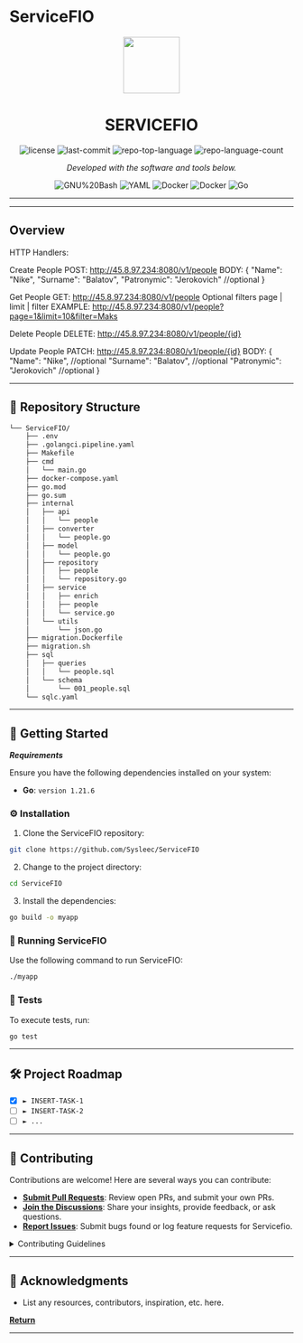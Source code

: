 # ServiceFIO

<p align="center">
  <img src="https://cdn-icons-png.flaticon.com/512/6295/6295417.png" width="100" />
</p>
<p align="center">
    <h1 align="center">SERVICEFIO</h1>
</p>
<p align="center">
    
</p>
<p align="center">
	<img src="https://img.shields.io/github/license/Sysleec/ServiceFIO?style=flat&color=0080ff" alt="license">
	<img src="https://img.shields.io/github/last-commit/Sysleec/ServiceFIO?style=flat&color=0080ff" alt="last-commit">
	<img src="https://img.shields.io/github/languages/top/Sysleec/ServiceFIO?style=flat&color=0080ff" alt="repo-top-language">
	<img src="https://img.shields.io/github/languages/count/Sysleec/ServiceFIO?style=flat&color=0080ff" alt="repo-language-count">
<p>
<p align="center">
		<em>Developed with the software and tools below.</em>
</p>
<p align="center">
	<img src="https://img.shields.io/badge/GNU%20Bash-4EAA25.svg?style=flat&logo=GNU-Bash&logoColor=white" alt="GNU%20Bash">
	<img src="https://img.shields.io/badge/YAML-CB171E.svg?style=flat&logo=YAML&logoColor=white" alt="YAML">
	<img src="https://img.shields.io/badge/Docker-2496ED.svg?style=flat&logo=Docker&logoColor=white" alt="Docker">
	<img src="https://img.shields.io/badge/Docker-2496ED.svg?style=flat&logo=Docker&logoColor=white" alt="Docker">
	<img src="https://img.shields.io/badge/Go-00ADD8.svg?style=flat&logo=Go&logoColor=white" alt="Go">
</p>
<hr>

---

##  Overview

HTTP Handlers:

Create People
POST: http://45.8.97.234:8080/v1/people
BODY: 
{
    "Name": "Nike",
    "Surname": "Balatov",
    "Patronymic": "Jerokovich" //optional
}

Get People
GET: http://45.8.97.234:8080/v1/people 
Optional filters
page | limit | filter
EXAMPLE: http://45.8.97.234:8080/v1/people?page=1&limit=10&filter=Maks


Delete People
DELETE: http://45.8.97.234:8080/v1/people/{id}


Update People
PATCH: http://45.8.97.234:8080/v1/people/{id}
BODY: 
{
    "Name": "Nike", //optional
    "Surname": "Balatov", //optional
    "Patronymic": "Jerokovich" //optional
}

---

## 📂 Repository Structure

```sh
└── ServiceFIO/
    ├── .env
    ├── .golangci.pipeline.yaml
    ├── Makefile
    ├── cmd
    │   └── main.go
    ├── docker-compose.yaml
    ├── go.mod
    ├── go.sum
    ├── internal
    │   ├── api
    │   │   └── people
    │   ├── converter
    │   │   └── people.go
    │   ├── model
    │   │   └── people.go
    │   ├── repository
    │   │   ├── people
    │   │   └── repository.go
    │   ├── service
    │   │   ├── enrich
    │   │   ├── people
    │   │   └── service.go
    │   └── utils
    │       └── json.go
    ├── migration.Dockerfile
    ├── migration.sh
    ├── sql
    │   ├── queries
    │   │   └── people.sql
    │   └── schema
    │       └── 001_people.sql
    └── sqlc.yaml
```

---

## 🚀 Getting Started

***Requirements***

Ensure you have the following dependencies installed on your system:

* **Go**: `version 1.21.6`

### ⚙️ Installation

1. Clone the ServiceFIO repository:

```sh
git clone https://github.com/Sysleec/ServiceFIO
```

2. Change to the project directory:

```sh
cd ServiceFIO
```

3. Install the dependencies:

```sh
go build -o myapp
```

### 🤖 Running ServiceFIO

Use the following command to run ServiceFIO:

```sh
./myapp
```

### 🧪 Tests

To execute tests, run:

```sh
go test
```

---

## 🛠 Project Roadmap

- [X] `► INSERT-TASK-1`
- [ ] `► INSERT-TASK-2`
- [ ] `► ...`

---

## 🤝 Contributing

Contributions are welcome! Here are several ways you can contribute:

- **[Submit Pull Requests](https://github/Sysleec/ServiceFIO/blob/main/CONTRIBUTING.md)**: Review open PRs, and submit your own PRs.
- **[Join the Discussions](https://github/Sysleec/ServiceFIO/discussions)**: Share your insights, provide feedback, or ask questions.
- **[Report Issues](https://github/Sysleec/ServiceFIO/issues)**: Submit bugs found or log feature requests for Servicefio.

<details closed>
    <summary>Contributing Guidelines</summary>

1. **Fork the Repository**: Start by forking the project repository to your GitHub account.
2. **Clone Locally**: Clone the forked repository to your local machine using a Git client.
   ```sh
   git clone https://github.com/Sysleec/ServiceFIO
   ```
3. **Create a New Branch**: Always work on a new branch, giving it a descriptive name.
   ```sh
   git checkout -b new-feature-x
   ```
4. **Make Your Changes**: Develop and test your changes locally.
5. **Commit Your Changes**: Commit with a clear message describing your updates.
   ```sh
   git commit -m 'Implemented new feature x.'
   ```
6. **Push to GitHub**: Push the changes to your forked repository.
   ```sh
   git push origin new-feature-x
   ```
7. **Submit a Pull Request**: Create a PR against the original project repository. Clearly describe the changes and their motivations.

Once your PR is reviewed and approved, it will be merged into the main branch.

</details>

---

## 👏 Acknowledgments

- List any resources, contributors, inspiration, etc. here.

[**Return**](#-quick-links)

---